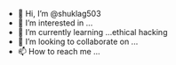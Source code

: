- 👋 Hi, I’m @shuklag503
- 👀 I’m interested in ...
- 🌱 I’m currently learning ...ethical hacking
- 💞️ I’m looking to collaborate on ...
- 📫 How to reach me ...

<!---
shuklag503/shuklag503 is a ✨ special ✨ repository because its `README.md` (this file) appears on your GitHub profile.
You can click the Preview link to take a look at your changes.
--->
